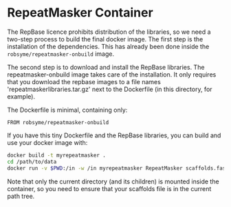 # RepeatMasker Container

The RepBase licence prohibits distribution of the libraries, so we
need a two-step process to build the final docker image. The first
step is the installation of the dependencies. This has already been
done inside the `robsyme/repeatmasker-onbuild` image.

The second step is to download and install the RepBase libraries. The
repeatmasker-onbuild image takes care of the installation. It only
requires that you download the repbase images to a file names
'repeatmaskerlibraries.tar.gz' next to the Dockerfile (in this
directory, for example).

The Dockerfile is minimal, containing only:

```
FROM robsyme/repeatmasker-onbuild
```

If you have this tiny Dockerfile and the RepBase libraries, you can
build and use your docker image with:

```sh
docker build -t myrepeatmasker .
cd /path/to/data
docker run -v $PWD:/in -w /in myrepeatmasker RepeatMasker scaffolds.fasta
```

Note that only the current directory (and its children) is mounted
inside the container, so you need to ensure that your scaffolds file
is in the current path tree.
